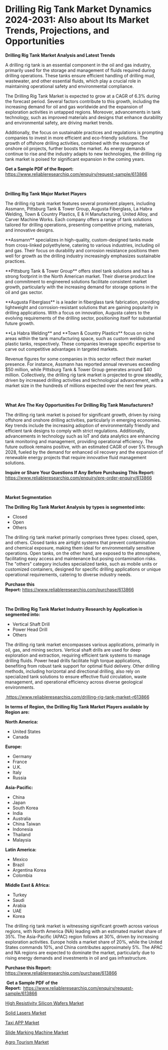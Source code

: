 <p><h1>Drilling Rig Tank Market Dynamics 2024-2031: Also about Its Market Trends, Projections, and Opportunities</h1></p><p><strong>Drilling Rig Tank Market Analysis and Latest Trends</strong></p>
<p><p>A drilling rig tank is an essential component in the oil and gas industry, primarily used for the storage and management of fluids required during drilling operations. These tanks ensure efficient handling of drilling mud, wastewater, and other essential fluids, which play a crucial role in maintaining operational safety and environmental compliance.</p><p>The Drilling Rig Tank Market is expected to grow at a CAGR of 6.3% during the forecast period. Several factors contribute to this growth, including the increasing demand for oil and gas worldwide and the expansion of exploration activities in untapped regions. Moreover, advancements in tank technology, such as improved materials and designs that enhance durability and environmental safety, are driving market trends. </p><p>Additionally, the focus on sustainable practices and regulations is prompting companies to invest in more efficient and eco-friendly solutions. The growth of offshore drilling activities, combined with the resurgence of onshore oil projects, further boosts the market. As energy demands continue to rise and the industry adapts to new technologies, the drilling rig tank market is poised for significant expansion in the coming years.</p></p>
<p><strong>Get a Sample PDF of the Report:&nbsp;</strong> <a href="https://www.reliableresearchiq.com/enquiry/request-sample/613866?utm_campaign=1137&utm_medium=2&utm_source=Github&utm_content=ia&utm_term=30092024&utm_id=drilling-rig-tank">https://www.reliableresearchiq.com/enquiry/request-sample/613866</a></p>
<p>&nbsp;</p>
<p><strong>Drilling Rig Tank Major Market Players</strong></p>
<p><p>The drilling rig tank market features several prominent players, including Assmann, Pittsburg Tank & Tower Group, Augusta Fiberglass, La Habra Welding, Town & Country Plastics, E & H Manufacturing, United Alloy, and Carver Machine Works. Each company offers a range of tank solutions tailored for drilling operations, presenting competitive pricing, materials, and innovative designs.</p><p>**Assmann** specializes in high-quality, custom-designed tanks made from cross-linked polyethylene, catering to various industries, including oil and gas. Their focus on durability and corrosion resistance positions them well for growth as the drilling industry increasingly emphasizes sustainable practices.</p><p>**Pittsburg Tank & Tower Group** offers steel tank solutions and has a strong footprint in the North American market. Their diverse product line and commitment to engineered solutions facilitate consistent market growth, particularly with the increasing demand for storage options in the oil and gas sector.</p><p>**Augusta Fiberglass** is a leader in fiberglass tank fabrication, providing lightweight and corrosion-resistant solutions that are gaining popularity in drilling applications. With a focus on innovation, Augusta caters to the evolving requirements of the drilling sector, positioning itself for substantial future growth.</p><p>**La Habra Welding** and **Town & Country Plastics** focus on niche areas within the tank manufacturing space, such as custom welding and plastic tanks, respectively. These companies leverage specific expertise to carve out competitive advantages in targeted markets.</p><p>Revenue figures for some companies in this sector reflect their market presence. For instance, Assmann has reported annual revenues exceeding $50 million, while Pittsburg Tank & Tower Group generates around $40 million. Collectively, the drilling rig tank market is projected to grow steadily, driven by increased drilling activities and technological advancement, with a market size in the hundreds of millions expected over the next few years.</p></p>
<p>&nbsp;</p>
<p><strong>What Are The Key Opportunities For Drilling Rig Tank Manufacturers?</strong></p>
<p><p>The drilling rig tank market is poised for significant growth, driven by rising offshore and onshore drilling activities, particularly in emerging economies. Key trends include the increasing adoption of environmentally friendly and efficient tank designs to comply with strict regulations. Additionally, advancements in technology such as IoT and data analytics are enhancing tank monitoring and management, providing operational efficiency. The future outlook remains positive, with an estimated CAGR of over 5% through 2028, fueled by the demand for enhanced oil recovery and the expansion of renewable energy projects that require innovative fluid management solutions.</p></p>
<p><strong>Inquire or Share Your Questions If Any Before Purchasing This Report:</strong> <a href="https://www.reliableresearchiq.com/enquiry/pre-order-enquiry/613866?utm_campaign=1137&utm_medium=2&utm_source=Github&utm_content=ia&utm_term=30092024&utm_id=drilling-rig-tank">https://www.reliableresearchiq.com/enquiry/pre-order-enquiry/613866</a></p>
<p>&nbsp;</p>
<p><strong>Market Segmentation</strong></p>
<p><strong>The Drilling Rig Tank Market Analysis by types is segmented into:</strong></p>
<p><ul><li>Closed</li><li>Open</li><li>Others</li></ul></p>
<p><p>The drilling rig tank market primarily comprises three types: closed, open, and others. Closed tanks are airtight systems that prevent contamination and chemical exposure, making them ideal for environmentally sensitive operations. Open tanks, on the other hand, are exposed to the atmosphere, facilitating easy access and maintenance but posing contamination risks. The "others" category includes specialized tanks, such as mobile units or customized containers, designed for specific drilling applications or unique operational requirements, catering to diverse industry needs.</p></p>
<p><strong>Purchase this Report:&nbsp;</strong><a href="https://www.reliableresearchiq.com/purchase/613866?utm_campaign=1137&utm_medium=2&utm_source=Github&utm_content=ia&utm_term=30092024&utm_id=drilling-rig-tank">https://www.reliableresearchiq.com/purchase/613866</a></p>
<p>&nbsp;</p>
<p><strong>The Drilling Rig Tank Market Industry Research by Application is segmented into:</strong></p>
<p><ul><li>Vertical Shaft Drill</li><li>Power Head Drill</li><li>Others</li></ul></p>
<p><p>The drilling rig tank market encompasses various applications, primarily in oil, gas, and mining sectors. Vertical shaft drills are used for deep exploration and extraction, requiring efficient tank systems to manage drilling fluids. Power head drills facilitate high torque applications, benefiting from robust tank support for optimal fluid delivery. Other drilling methods, including horizontal and directional drilling, also rely on specialized tank solutions to ensure effective fluid circulation, waste management, and operational efficiency across diverse geological environments.</p></p>
<p><a href="https://www.reliableresearchiq.com/drilling-rig-tank-market-r613866?utm_campaign=1137&utm_medium=2&utm_source=Github&utm_content=ia&utm_term=30092024&utm_id=drilling-rig-tank">&nbsp;https://www.reliableresearchiq.com/drilling-rig-tank-market-r613866</a></p>
<p><strong>In terms of Region, the Drilling Rig Tank Market Players available by Region are:</strong></p>
<p>
    <p> <strong> North America: </strong>
        <ul>
            <li>United States</li>
            <li>Canada</li>
        </ul>
        </p> 
    <p> <strong> Europe: </strong>
        <ul>
            <li>Germany</li>
            <li>France</li>
            <li>U.K.</li>
            <li>Italy</li>
            <li>Russia</li>
        </ul>
        </p> 
    <p> <strong> Asia-Pacific: </strong>
        <ul>
            <li>China</li>
            <li>Japan</li>
            <li>South Korea</li>
            <li>India</li>
            <li>Australia</li>
            <li>China Taiwan</li>
            <li>Indonesia</li>
            <li>Thailand</li>
            <li>Malaysia</li>
        </ul>
        </p> 
    <p> <strong> Latin America: </strong>
        <ul>
            <li>Mexico</li>
            <li>Brazil</li>
            <li>Argentina Korea</li>
            <li>Colombia</li>
        </ul>
        </p> 
    <p> <strong> Middle East & Africa: </strong>
        <ul>
            <li>Turkey</li>
            <li>Saudi</li>
            <li>Arabia</li>
            <li>UAE</li>
            <li>Korea</li>
        </ul>
    </p>
    </p>
<p><p>The drilling rig tank market is witnessing significant growth across various regions, with North America (NA) leading with an estimated market share of 35%. The Asia-Pacific (APAC) region follows at 30%, driven by increasing exploration activities. Europe holds a market share of 20%, while the United States commands 10%, and China contributes approximately 5%. The APAC and NA regions are expected to dominate the market, particularly due to rising energy demands and investments in oil and gas infrastructure.</p></p>
<p><strong>Purchase this Report: </strong><a href="https://www.reliableresearchiq.com/purchase/613866?utm_campaign=1137&utm_medium=2&utm_source=Github&utm_content=ia&utm_term=30092024&utm_id=drilling-rig-tank">https://www.reliableresearchiq.com/purchase/613866</a></p>
<p>&nbsp;<strong>Get a Sample PDF of the Report:&nbsp;&nbsp;</strong><a href="https://www.reliableresearchiq.com/enquiry/request-sample/613866?utm_campaign=1137&utm_medium=2&utm_source=Github&utm_content=ia&utm_term=30092024&utm_id=drilling-rig-tank">https://www.reliableresearchiq.com/enquiry/request-sample/613866</a></p>
<p><strong></strong></p>
<p><p><a href="https://issuu.com/reportprime-2/docs/high-resistivity-silicon-wafers-mar_99378c738d0976?utm_campaign=1137&utm_medium=2&utm_source=Github&utm_content=ia&utm_term=30092024&utm_id=drilling-rig-tank">High Resistivity Silicon Wafers Market</a></p><p><a href="https://issuu.com/reportprime-2/docs/solid-lasers-market-size-2030.pptx_40cbb9ac0ba2a0?utm_campaign=1137&utm_medium=2&utm_source=Github&utm_content=ia&utm_term=30092024&utm_id=drilling-rig-tank">Solid Lasers Market</a></p><p><a href="https://www.linkedin.com/pulse/pioneering-growth-analyzing-global-taxi-app-market-dynamics-mdkef?utm_campaign=1137&utm_medium=2&utm_source=Github&utm_content=ia&utm_term=30092024&utm_id=drilling-rig-tank">Taxi APP Market</a></p><p><a href="https://github.com/Greiszane475/Market-Research-Report-List-1/blob/main/slide-marking-machine-market.md?utm_campaign=1137&utm_medium=2&utm_source=Github&utm_content=ia&utm_term=30092024&utm_id=drilling-rig-tank">Slide Marking Machine Market</a></p><p><a href="https://www.linkedin.com/pulse/charting-future-comprehensive-analysis-global-agro-tourism-lzb1f?utm_campaign=1137&utm_medium=2&utm_source=Github&utm_content=ia&utm_term=30092024&utm_id=drilling-rig-tank">Agro Tourism Market</a></p></p>